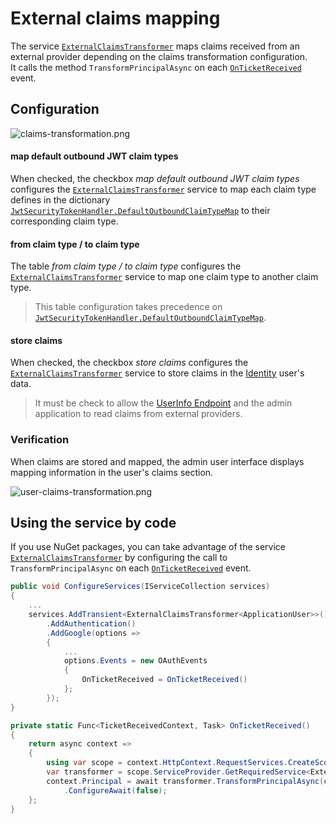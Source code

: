 # External claims mapping

The service [`ExternalClaimsTransformer`](src/IdentityServer/Aguacongas.IdentityServer.Admin/Services/ExternalClaimsTransformer.cs) maps claims received from an external provider depending on the claims transformation configuration.  
It calls the method `TransformPrincipalAsync` on each [`OnTicketReceived`](https://docs.microsoft.com/en-us/dotnet/api/microsoft.aspnetcore.authentication.remoteauthenticationevents.onticketreceived) event.

## Configuration

![claims-transformation.png](assets/claims-transformation.png)

#### map default outbound JWT claim types

When checked, the checkbox *map default outbound JWT claim types* configures the [`ExternalClaimsTransformer`](src/IdentityServer/Aguacongas.IdentityServer.Admin/Services/ExternalClaimsTransformer.cs) service to map each claim type defines in the dictionary [`JwtSecurityTokenHandler.DefaultOutboundClaimTypeMap`](https://docs.microsoft.com/en-us/dotnet/api/system.identitymodel.tokens.jwt.jwtsecuritytokenhandler.defaultoutboundclaimtypemap) to their corresponding claim type.

#### from claim type / to claim type

The table *from claim type / to claim type* configures the [`ExternalClaimsTransformer`](src/IdentityServer/Aguacongas.IdentityServer.Admin/Services/ExternalClaimsTransformer.cs) service to map one claim type to another claim type.

> This table configuration takes precedence on [`JwtSecurityTokenHandler.DefaultOutboundClaimTypeMap`](https://docs.microsoft.com/en-us/dotnet/api/system.identitymodel.tokens.jwt.jwtsecuritytokenhandler.defaultoutboundclaimtypemap).

#### store claims

When checked, the checkbox *store claims* configures the [`ExternalClaimsTransformer`](src/IdentityServer/Aguacongas.IdentityServer.Admin/Services/ExternalClaimsTransformer.cs) service to store claims in the [Identity](https://docs.microsoft.com/en-us/aspnet/core/security/authentication/identity?view=aspnetcore-3.1&tabs=visual-studio) user's data.  

> It must be check to allow the [UserInfo Endpoint](https://identityserver4.readthedocs.io/en/latest/endpoints/userinfo.html) and the admin application to read claims from external providers.

### Verification

When claims are stored and mapped, the admin user interface displays mapping information in the user's claims section.

![user-claims-transformation.png](assets/user-claims-transformation.png)

## Using the service by code

If you use NuGet packages, you can take advantage of the service  [`ExternalClaimsTransformer`](src/IdentityServer/Aguacongas.IdentityServer.Admin/Services/ExternalClaimsTransformer.cs) by configuring the call to `TransformPrincipalAsync` on each [`OnTicketReceived`](https://docs.microsoft.com/en-us/dotnet/api/microsoft.aspnetcore.authentication.remoteauthenticationevents.onticketreceived) event.


```cs
public void ConfigureServices(IServiceCollection services)
{
    ...
    services.AddTransient<ExternalClaimsTransformer<ApplicationUser>>()
        .AddAuthentication()
        .AddGoogle(options =>
        {
            ...
            options.Events = new OAuthEvents
            {
                OnTicketReceived = OnTicketReceived()
            };
        });
}

private static Func<TicketReceivedContext, Task> OnTicketReceived()
{
    return async context =>
    {
        using var scope = context.HttpContext.RequestServices.CreateScope();
        var transformer = scope.ServiceProvider.GetRequiredService<ExternalClaimsTransformer<ApplicationUser>>();
        context.Principal = await transformer.TransformPrincipalAsync(context.Principal, context.Scheme.Name)
            .ConfigureAwait(false);
    };
}
```